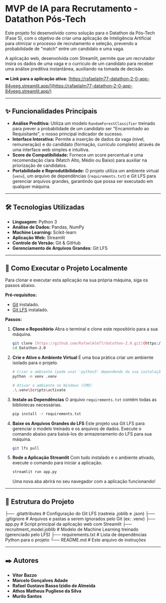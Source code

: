 # MVP de IA para Recrutamento - Datathon Pós-Tech

Este projeto foi desenvolvido como solução para o Datathon da Pós-Tech (Fase 5), com o objetivo de criar uma aplicação de Inteligência Artificial para otimizar o processo de recrutamento e seleção, prevendo a probabilidade de "match" entre um candidato e uma vaga.

A aplicação web, desenvolvida com Streamlit, permite que um recrutador insira os dados de uma vaga e o currículo de um candidato para receber uma análise preditiva instantânea, auxiliando na tomada de decisão.

**➡️ Link para a aplicação ativa:** [https://rafaelalm77-datathon-2-0-app-84veeg.streamlit.app/](https://rafaelalm77-datathon-2-0-app-84veeg.streamlit.app/)

---

## ✨ Funcionalidades Principais

* **Análise Preditiva:** Utiliza um modelo `RandomForestClassifier` treinado para prever a probabilidade de um candidato ser "Encaminhado ao Requisitante", o nosso principal indicador de sucesso.
* **Interface Interativa:** Permite a inserção de dados da vaga (nível, remuneração) e do candidato (formação, currículo completo) através de uma interface web simples e intuitiva.
* **Score de Compatibilidade:** Fornece um score percentual e uma recomendação clara (Match Alto, Médio ou Baixo) para auxiliar na priorização de candidatos.
* **Portabilidade e Reprodutibilidade:** O projeto utiliza um ambiente virtual (`venv`), um arquivo de dependências (`requirements.txt`) e Git LFS para gerenciar arquivos grandes, garantindo que possa ser executado em qualquer máquina.

---

## 🛠️ Tecnologias Utilizadas

* **Linguagem:** Python 3
* **Análise de Dados:** Pandas, NumPy
* **Machine Learning:** Scikit-learn
* **Aplicação Web:** Streamlit
* **Controle de Versão:** Git & GitHub
* **Gerenciamento de Arquivos Grandes:** Git LFS

---

## 🚀 Como Executar o Projeto Localmente

Para clonar e executar esta aplicação na sua própria máquina, siga os passos abaixo.

**Pré-requisitos:**
* [Git](https://git-scm.com/downloads) instalado.
* [Git LFS](https://git-lfs.github.com/) instalado.

**Passos:**

1.  **Clone o Repositório**
    Abra o terminal e clone este repositório para a sua máquina.
    ```bash
    git clone [https://github.com/RafaelAlm77/datathon-2.0.git](https://github.com/RafaelAlm77/datathon-2.0.git)
    cd Datathon-2.0
    ```

2.  **Crie e Ative o Ambiente Virtual**
    É uma boa prática criar um ambiente isolado para o projeto.
    ```bash
    # Criar o ambiente (pode usar 'python3' dependendo da sua instalação)
    python -m venv .venv

    # Ativar o ambiente no Windows (CMD)
    .\.venv\Scripts\activate
    ```

3.  **Instale as Dependências**
    O arquivo `requirements.txt` contém todas as bibliotecas necessárias.
    ```bash
    pip install -r requirements.txt
    ```

4.  **Baixe os Arquivos Grandes do LFS**
    Este projeto usa Git LFS para gerenciar o modelo treinado e os arquivos de dados. Execute o comando abaixo para baixá-los do armazenamento do LFS para sua máquina.
    ```bash
    git lfs pull
    ```

5.  **Rode a Aplicação Streamlit**
    Com tudo instalado e o ambiente ativado, execute o comando para iniciar a aplicação.
    ```bash
    streamlit run app.py
    ```
    Uma nova aba abrirá no seu navegador com a aplicação funcionando!

---

## 📁 Estrutura do Projeto
├── .gitattributes           # Configuração do Git LFS (rastreia .joblib e .json)
├── .gitignore               # Arquivos e pastas a serem ignorados pelo Git (ex: .venv)
├── app.py                   # Script principal da aplicação web com Streamlit
├── recruitment_model.joblib   # Modelo de Machine Learning treinado (gerenciado pelo LFS)
├── requirements.txt         # Lista de dependências Python para o projeto
└── README.md                # Este arquivo de instruções

---

## ✒️ Autores

* **Vitor Bazzo**
* **Marcelo Gonçalves Adade**
* **Rafael Gustavo Basso Izidio de Almeida**
* **Athos Matheus Pugliese da Silva**
* **Murilo Santos**